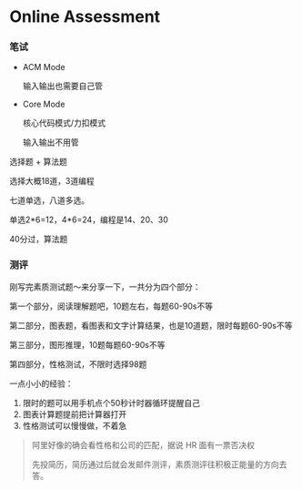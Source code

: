 # Online Assessment

### 笔试

- ACM Mode

  输入输出也需要自己管

- Core Mode

  核心代码模式/力扣模式

  输入输出不用管

选择题 + 算法题

选择大概18道，3道编程   

七道单选，八道多选。  

单选2\*6=12，4\*6=24，编程是14、20、30   

40分过，算法题

### 测评

刚写完素质测试题～来分享一下，一共分为四个部分： 

第一个部分，阅读理解题吧，10题左右，每题60-90s不等 

第二部分，图表题，看图表和文字计算结果，也是10道题，限时每题60-90s不等

第三部分，图形推理，10题每题60-90s不等

第四部分，性格测试，不限时选择98题 

一点小小的经验：

1. 限时的题可以用手机点个50秒计时器循环提醒自己 
2. 图表计算题提前把计算器打开 
3. 性格测试可以慢慢做，不着急

> 阿里好像的确会看性格和公司的匹配，据说 HR 面有一票否决权   
>
> 先投简历，简历通过后就会发邮件测评，素质测评往积极正能量的方向去答。   

